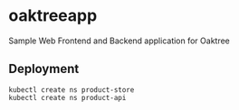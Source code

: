 # oaktreeapp

Sample Web Frontend and Backend application for Oaktree

## Deployment

```
kubectl create ns product-store
kubectl create ns product-api
```
